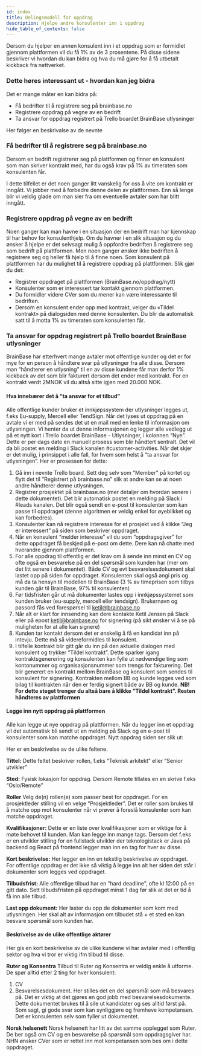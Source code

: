 ```yaml
---
id: index
title: Delingsmodell for oppdrag
description: Hjelpe andre konsulenter inn i oppdrag
hide_table_of_contents: false
---
```

Dersom du hjelper en annen konsulent inn i et oppdrag som er formidlet gjennom plattformen vil du få 1% av de 3 prosentene. På disse sidene beskriver vi hvordan du kan bidra og hva du må gjøre for å få utbetalt kickback fra nettverket.

### Dette høres interessant ut - hvordan kan jeg bidra

Det er mange måter en kan bidra på:

* Få bedrifter til å registrere seg på brainbase.no
* Registrere oppdrag på vegne av en bedrift 
* Ta ansvar for oppdrag registrert på Trello boardet BrainBase utlysninger
 
Her følger en beskrivalse av de nevnte

### Få bedrifter til å registrere seg på brainbase.no
Dersom en bedrift registrerer seg på plattformen og finner en konsulent som man skriver kontrakt med, har du også krav på 1% av timeraten som konsulenten får.

I dette tilfellet er det noen ganger litt vanskelig for oss å vite om kontrakt er inngått. Vi jobber med å forbedre denne delen av plattformen. Enn så lenge blir vi veldig glade om man sier fra om eventuelle avtaler som har blitt inngått.

### Registrere oppdrag på vegne av en bedrift
Noen ganger kan man havne i en situasjon der en bedrift man har kjennskap til har behov for konsulenthjelp. Om du havner i en slik situasjon og du ønsker å hjelpe er det selvsagt mulig å oppfordre bedriften å registrere seg som bedrift på plattformen. Men noen ganger ønsker ikke bedriften å registrere seg og heller få hjelp til å finne noen. Som konsulent på plattformen har du mulighet til å registrere oppdrag på plattformen. Slik gjør du det:

* Registrer oppdraget på plattformen (BrainBase.no/oppdrag/nytt)
* Konsulenter som er interessert tar kontakt gjennom plattformen.
* Du formidler videre CVer som du mener kan være interessante til bedriften.
* Dersom en konsulent ender opp med kontrakt, velger du «Tildel kontrakt» på dialogsiden med denne konsulenten. Du blir da automatisk satt til å motta 1% av timeraten som konsulenten får.

### Ta ansvar for oppdrag registrert på Trello boardet BrainBase utlysninger

BrainBase har etterhvert mange avtaler mot offentlige kunder og det er for mye for en person å håndtere svar på utlysninger fra alle disse. Dersom man “håndterer en utlysning” til en av disse kundene får man derfor 1% kickback av det som blir fakturert dersom det ender med kontrakt. For en kontrakt verdt 2MNOK vil du altså sitte igjen med 20.000 NOK.

#### Hva innebærer det å “ta ansvar for et tilbud”
Alle offentlige kunder bruker et innkjøpssystem der utlysninger legges ut, f.eks Eu-supply, Mercell eller TendSign. Når det lyses ut oppdrag på en avtale vi er med på sendes det ut en mail med en lenke til informasjon om utlysningen. Vi henter da ut denne informasjonen og legger alle vedlegg ut på et nytt kort i Trello boardet BrainBase - Utlysninger, i kolonnen “Nye”. Dette er per dags dato en manuell prosess som blir håndtert sentralt. Det vil da bli postet en melding i Slack kanalen #customer-activities. Når det skjer er det mulig, i prinsippet i alle fall, for hvem som helst å “ta ansvar for utlysningen”. Her er prosessen for dette:


1. Gå inn i nevnte Trello board. Sett deg selv som “Member” på kortet og flytt det til “Registrert på brainbase.no” slik at andre kan se at noen andre håndterer denne utlysningen.
2. Registrer prosjektet på brainbase.no (mer detaljer om hvordan senere i dette dokumentet). Det blir automatisk postet en melding på Slack i #leads kanalen. Det blir også sendt en e-post til konsulenter som kan passe til oppdraget (denne algoritmen er veldig enkel for øyeblikket og kan forbedres). 
3. Konsulenter kan nå registrere interesse for et prosjekt ved å klikke “Jeg er interessert” på siden som beskriver oppdraget.
4. Når en konsulent “melder interesse” vil du som “oppdragsgiver” for dette oppdraget få beskjed på e-post om dette. Dere kan nå chatte med hverandre gjennom plattformen.
5. For alle oppdrag til offentlig er det krav om å sende inn minst en CV og ofte også en besvarelse på en del spørsmål som kunden har (mer om det litt senere i dokumentet). Både CV og evt besvarelsesdokument skal lastet opp på siden for oppdraget. Konsulenten skal også angi pris og må da ta hensyn til modellen til BrainBase (3 % av timeprisen som tilbys kunden går til BrainBase, 97% til konsulenten)
6. Før tidsfristen går ut må dokumenter lastes opp i innkjøpssystemet som kunden bruker (eu-supply, mercell eller tendsign). Brukernavn og passord fås ved forespørsel til ketil@brainbase.no
7. Når alt er klart for innsending kan dere kontakte Ketil Jensen på Slack eller på epost ketil@brainbase.no for signering (på sikt ønsker vi å se på muligheten for at alle kan signere)
8. Kunden tar kontakt dersom det er ønskelig å få en kandidat inn på intevju. Dette må så videreformidles til konsulent.
9. I tilfelle kontrakt blir gitt går du inn på den aktuelle dialogen med konsulent og trykker “Tildel kontrakt”. Dette sparker igang kontraktsgenerering og konsulenten kan fylle ut nødvendige ting som kontonummer og organisasjonsnummer som trengs for fakturering. Det blir generert en kontrakt mellom BrainBase og konsulent som sendes til konsulent for signering. Kontrakten mellom BB og kunde legges ved som bilag til kontrakten når den er ferdig signert både av BB og kunde.
**NB! For dette steget trenger du altså bare å klikke “Tildel kontrakt”. Resten håndteres av plattformen**

#### Legge inn nytt oppdrag på plattformen
Alle kan legge ut nye oppdrag på plattformen. Når du legger inn et oppdrag vil det automatisk bli sendt ut en melding på Slack og en e-post til konsulenter som kan matche oppdraget. Nytt oppdrag siden ser slik ut:






Her er en beskrivelse av de ulike feltene.

**Tittel:**
Dette feltet beskriver rollen, f.eks “Teknisk arkitekt” eller “Senior utvikler”

**Sted:**
Fysisk lokasjon for oppdrag. Dersom Remote tillates en en skrive f.eks “Oslo/Remote”


**Roller**
Velg de(n) rollen(e) som passer best for oppdraget. For en prosjektleder stilling vil en velge “Prosjektleder”. Det er roller som brukes til å matche opp mot konsulenter når vi prøver å foreslå konsulenter som kan matche oppdraget.


**Kvalifikasjoner:**
Dette er en liste over kvalifikasjoner som er viktige for å møte behovet til kunden. Man kan legge inn mange tags. Dersom det f.eks er en utvikler stilling for en fullstack utvikler der teknologistack er Java på backend og React på frontend legger man inn en tag for hver av disse.


**Kort beskrivelse:**
Her legger en inn en tekstlig beskrivelse av oppdraget. For offentlige oppdrag er det ikke så viktig å legge inn alt her siden det står i dokumenter som legges ved oppdraget.


**Tilbudsfrist:**
Alle offentlige tilbud har en “hard deadline”, ofte kl 12:00 på en gitt dato. Sett tilbudsfristen på oppdraget minst 1 dag før slik at det er tid å få inn alle tilbud.


**Last opp dokument:**
Her laster du opp de dokumenter som kom med utlysningen. Her skal alt av informasjon om tilbudet stå + et sted en kan besvare spørsmål som kunden har.

#### Beskrivelse av de ulike offentlige aktører
Her gis en kort beskrivelse av de ulike kundene vi har avtaler med i offentlig sektor og hva vi tror er viktig ifm tilbud til disse.


**Ruter og Konsentra**
Tilbud til Ruter og Konsentra er veldig enkle å utforme. De spør alltid etter 2 ting for hver konsulent:

1. CV
2. Besvarelsesdokument. Her stilles det en del spørsmål som må besvares på. Det er viktig at det gjøres en god jobb med besvarelsesdokumente. Dette dokumentet brukes til å sile ut kandidater og ses alltid først på. Som sagt, gi gode svar som kan synliggjøre og fremheve kompetansen. Det er konsulenten selv som fyller ut dokumentet.


**Norsk helsenett**
Norsk helsenett har litt av det samme opplegget som Ruter. De ber også om CV og en besvarelse på spørsmål som oppdragsgiver har. NHN ønsker CVer som er rettet inn mot kompetansen som bes om i dette oppdraget.